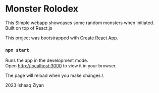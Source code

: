 # Monster Rolodex
This Simple webapp showcases some random monsters when initiated.
Built on top of React.js

This project was bootstrapped with [Create React App](https://github.com/facebook/create-react-app).

### `npm start`

Runs the app in the development mode.\
Open [http://localhost:3000](http://localhost:3000) to view it in your browser.

The page will reload when you make changes.\

2023 Ishaaq Ziyan

